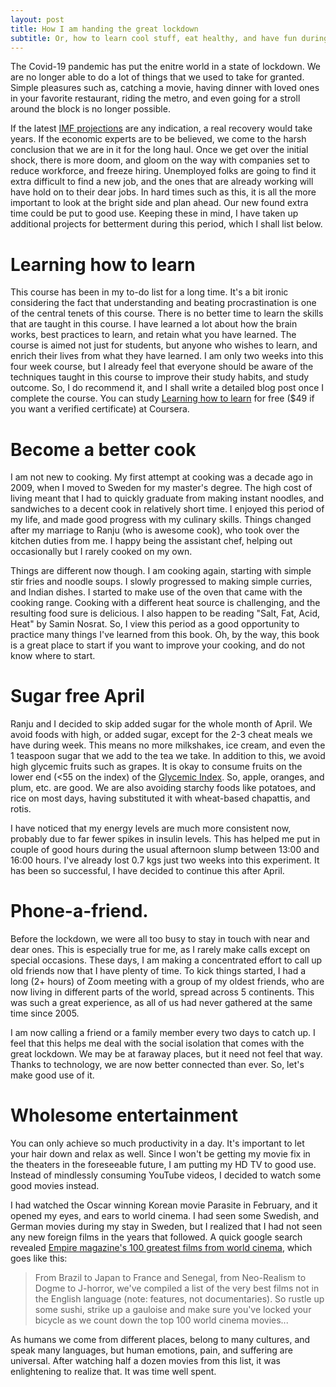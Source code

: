 ```yaml
---
layout: post
title: How I am handing the great lockdown
subtitle: Or, how to learn cool stuff, eat healthy, and have fun during troubled times. 
---
```


The Covid-19 pandemic has put the enitre world in a state of lockdown. We are 
no longer able to do a lot of things that we used to take for granted. Simple 
pleasures such as, catching a movie, having dinner with loved ones in your 
favorite restaurant, riding the metro, and even going for a stroll around the 
block is no longer possible.

If the latest [IMF projections](https://www.imf.org/en/Publications/WEO/Issues/2020/04/14/weo-april-2020) 
are any indication, a real recovery would take years. If the economic experts 
are to be believed, we come to the harsh conclusion that we are in it for the 
long haul. Once we get over the initial shock, there is more doom, and gloom 
on the way with companies set to reduce workforce, and freeze hiring. 
Unemployed folks are going to find it extra difficult to find a new job, and 
the ones that are already working will have hold on to their dear jobs. In 
hard times such as this, it is all the more important to look at the bright 
side and plan ahead. Our new found extra time could be put to good use. 
Keeping these in mind, I have taken up additional projects for betterment 
during this period, which I shall list below.

# Learning how to learn

This course has been in my to-do list for a long time. It's a bit ironic 
considering the fact that understanding and beating procrastination is one 
of the central tenets of this course. There is no better time to learn the 
skills that are taught in this course. I have learned a lot about how the brain 
works, best practices to learn, and retain what you have learned. The course 
is aimed not just for students, but anyone who wishes to learn, and enrich 
their lives from what they have learned. I am only two weeks into this four 
week course, but I already feel that everyone should be aware of the 
techniques taught in this course to improve their study habits, and study 
outcome. So, I do recommend it, and I shall write a detailed blog post once I 
complete the course. You can study [Learning how to learn](https://www.coursera.org/learn/learning-how-to-learn) for free ($49 if you 
want a verified certificate) at Coursera.


# Become a better cook

I am not new to cooking. My first attempt at cooking was a decade ago in 2009, 
when I moved to Sweden for my master's degree. The high cost of living meant 
that I had to quickly graduate from making instant noodles, and sandwiches to 
 a decent cook in relatively short time. I enjoyed this period of my life, and 
 made good progress with my culinary skills. Things changed after my marriage 
 to Ranju (who is awesome cook), who took over the kitchen duties from me. I 
 happy being the assistant chef, helping out occasionally but I rarely cooked 
 on my own.

Things are different now though. I am cooking again, starting with simple stir 
fries and noodle soups. I slowly progressed to making simple curries, and 
Indian dishes. I started to make use of the oven that came with the cooking 
range. Cooking with a different heat source is challenging, and the resulting 
food sure is delicious. I also happen to be reading "Salt, Fat, Acid, Heat" by 
Samin Nosrat. So, I view this period as a good opportunity to practice many 
things I've learned from this book. Oh, by the way, this book is a great place 
to start if you want to improve your cooking, and do not know where to start.

# Sugar free April

Ranju and I decided to skip added sugar for the whole month of April. We avoid 
foods with high, or added sugar, except for the 2-3 cheat meals we have during 
week. This means no more milkshakes, ice cream, and even the 1 teaspoon sugar 
that we add to the tea we take. In addition to this, we avoid high glycemic 
fruits such as grapes. It is okay to consume fruits on the lower end (<55 on 
the index) of the [Glycemic Index](https://www.health.harvard.edu/diseases-and-conditions/glycemic-index-and-glycemic-load-for-100-foods). 
So, apple, oranges, and plum, etc. are good. We are also avoiding starchy 
foods like potatoes, and rice on most days, having substituted it with 
wheat-based chapattis, and rotis.

I have noticed that my energy levels are much more consistent now, probably 
due to far fewer spikes in insulin levels. This has helped me put in couple of 
good hours during the usual afternoon slump between 13:00 and 16:00 hours. 
I've already lost 0.7 kgs just two weeks into this experiment. It has been so 
successful, I have decided to continue this after April.

# Phone-a-friend.

Before the lockdown, we were all too busy to stay in touch with near and dear 
ones. This is especially true for me, as I rarely make calls except on special 
occasions. These days, I am making a concentrated effort to call up old 
friends now that I have plenty of time. To kick things started, I had a long 
(2+ hours) of Zoom meeting with a group of my oldest friends, who are now 
living in different parts of the world, spread across 5 continents. This was 
such a great experience, as all of us had never gathered at the same time 
since 2005.

I am now calling a friend or a family member every two days to catch up. I 
feel that this helps me deal with the social isolation that comes with the 
great lockdown. We may be at faraway places, but it need not feel that way. 
Thanks to technology, we are now better connected than ever. So, let's make 
good use of it.


# Wholesome entertainment

You can only achieve so much productivity in a day. It's important to let your 
hair down and relax as well. Since I won't be getting my movie fix in the 
theaters in the foreseeable future, I am putting my HD TV to good use. Instead 
of mindlessly consuming YouTube videos, I decided to watch some good movies 
instead.

I had watched the Oscar winning Korean movie Parasite in February, and it 
opened my eyes, and ears to world cinema. I had seen some Swedish, and German 
movies during my stay in Sweden, but I realized that I had not seen any new 
foreign films in the years that followed. A quick google search revealed 
[Empire magazine's 100 greatest films from world cinema](https://www.empireonline.com/movies/features/100-greatest-world-cinema-films/), which goes like this:

> From Brazil to Japan to France and Senegal, from Neo-Realism to Dogme to 
J-horror, we've compiled a list of the very best films not in the English 
language (note: features, not documentaries). So rustle up some sushi, 
strike up a gauloise and make sure you've locked your bicycle as we count 
down the top 100 world cinema movies...


As humans we come from different places, belong to many cultures, and speak 
many languages, but human emotions, pain, and suffering are universal. After 
watching half a dozen movies from this list, it was enlightening to realize 
that. It was time well spent.







